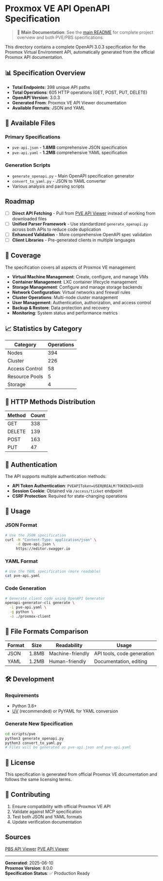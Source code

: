 # Proxmox VE API OpenAPI Specification

> 📖 **Main Documentation**: See the [main README](../README.md) for complete project overview and both PVE/PBS specifications.

This directory contains a complete OpenAPI 3.0.3 specification for the Proxmox Virtual Environment API, automatically generated from the official Proxmox API documentation.

## 📊 Specification Overview

- **Total Endpoints**: 398 unique API paths
- **Total Operations**: 605 HTTP operations (GET, POST, PUT, DELETE)
- **OpenAPI Version**: 3.0.3
- **Generated From**: Proxmox VE API Viewer documentation
- **Available Formats**: JSON and YAML

## 📄 Available Files

### **Primary Specifications**

- `pve-api.json` - **1.8MB** comprehensive JSON specification
- `pve-api.yaml` - **1.2MB** comprehensive YAML specification

### **Generation Scripts**

- `generate_openapi.py` - Main OpenAPI specification generator
- `convert_to_yaml.py` - JSON to YAML converter
- Various analysis and parsing scripts

## Roadmap

- [ ] **Direct API Fetching** - Pull from [PVE API Viewer](https://pve.proxmox.com/pve-docs/api-viewer/index.html) instead of working from downloaded files
- [ ] **Unified Parser Framework** - Use standardized `generate_openapi.py` across both APIs to reduce code duplication
- [ ] **Enhanced Validation** - More comprehensive OpenAPI spec validation
- [ ] **Client Libraries** - Pre-generated clients in multiple languages

## 🎯 Coverage

The specification covers all aspects of Proxmox VE management:

- **Virtual Machine Management**: Create, configure, and manage VMs
- **Container Management**: LXC container lifecycle management
- **Storage Management**: Configure and manage storage backends
- **Network Configuration**: Virtual networks and firewall rules
- **Cluster Operations**: Multi-node cluster management
- **User Management**: Authentication, authorization, and access control
- **Backup & Restore**: Data protection and recovery
- **Monitoring**: System status and performance metrics

## 📈 Statistics by Category

| Category       | Operations |
| -------------- | ---------- |
| Nodes          | 394        |
| Cluster        | 226        |
| Access Control | 58         |
| Resource Pools | 5          |
| Storage        | 4          |

## 🔧 HTTP Methods Distribution

| Method | Count |
| ------ | ----- |
| GET    | 338   |
| DELETE | 139   |
| POST   | 163   |
| PUT    | 47    |

## 🔑 Authentication

The API supports multiple authentication methods:

- **API Token Authentication**: `PVEAPIToken=USER@REALM!TOKENID=UUID`
- **Session Cookie**: Obtained via `/access/ticket` endpoint
- **CSRF Protection**: Required for state-changing operations

## 🚀 Usage

### JSON Format

```bash
# Use the JSON specification
curl -H "Content-Type: application/json" \
     -d @pve-api.json \
     https://editor.swagger.io
```

### YAML Format

```bash
# Use the YAML specification (more readable)
cat pve-api.yaml
```

### Code Generation

```bash
# Generate client code using OpenAPI Generator
openapi-generator-cli generate \
  -i pve-api.yaml \
  -g python \
  -o ./proxmox-client
```

## 🔄 File Formats Comparison

| Format | Size  | Readability      | Usage                      |
| ------ | ----- | ---------------- | -------------------------- |
| JSON   | 1.8MB | Machine-friendly | API tools, code generation |
| YAML   | 1.2MB | Human-friendly   | Documentation, editing     |

## 🛠️ Development

### Requirements

- Python 3.8+
- [UV](https://github.com/astral-sh/uv) (recommended) or PyYAML for YAML conversion

### Generate New Specification

```bash
cd scripts/pve
python3 generate_openapi.py
python3 convert_to_yaml.py
# Files will be generated as pve-api.json and pve-api.yaml
```

## 📝 License

This specification is generated from official Proxmox VE documentation and follows the same licensing terms.

## 🤝 Contributing

1. Ensure compatibility with official Proxmox VE API
2. Validate against MCP specification
3. Test both JSON and YAML formats
4. Update verification documentation

## Sources

[PBS API Viewer](https://pbs.proxmox.com/docs/api-viewer/index.html)
[PVE API Viewer](https://pve.proxmox.com/pve-docs/api-viewer/index.html)

---

**Generated**: 2025-06-10  
**Proxmox Version**: 8.0.0  
**Specification Status**: ✅ Production Ready
